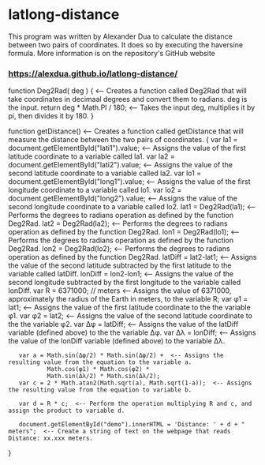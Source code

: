 # latlong-distance
This program was written by Alexander Dua to calculate the distance between two pairs of coordinates. It does so by executing the haversine formula. More information is on the repository's GitHub website

### https://alexdua.github.io/latlong-distance/

function Deg2Rad( deg ) {  <-- Creates a function called Deg2Rad that will take coordinates in decimaal degrees and convert them to radians. deg is the input.
      return deg * Math.PI / 180;  <-- Takes the input deg, multiplies it by pi, then divides it by 180.
   }

   function getDistance()  <-- Creates a function called getDistance that will measure the distance between the two pairs of coordinates.
   {
       var la1 = document.getElementById("lati1").value;  <-- Assigns the value of the first latitude coordinate to a variable called la1.
       var la2 = document.getElementById("lati2").value;  <-- Assigns the value of the second latitude coordinate to a variable called la2.
       var lo1 = document.getElementById("long1").value;  <-- Assigns the value of the first longitude coordinate to a variable called lo1.
       var lo2 = document.getElementById("long2").value;  <-- Assigns the value of the second longitude coordinate to a variable called lo2.
       lat1 = Deg2Rad(la1);  <-- Performs the degrees to radians operation as defined by the function Deg2Rad.
       lat2 = Deg2Rad(la2);  <-- Performs the degrees to radians operation as defined by the function Deg2Rad.
       lon1 = Deg2Rad(lo1);  <-- Performs the degrees to radians operation as defined by the function Deg2Rad.
       lon2 = Deg2Rad(lo2);  <-- Performs the degrees to radians operation as defined by the function Deg2Rad.
       latDiff = lat2-lat1;  <-- Assigns the value of the second latitude subtracted by the first latitude to the variable called latDiff.
       lonDiff = lon2-lon1;  <-- Assigns the value of the second longitude subtracted by the first longitude to the variable called lonDiff.
       var R = 6371000; // meters  <-- Assigns the value of 6371000, approximately the radius of the Earth in meters, to the variable R;
       var φ1 = lat1;  <-- Assigns the value of the first latitude coordinate to the the variable φ1.
       var φ2 = lat2;  <-- Assigns the value of the second latitude coordinate to the the variable φ2.
       var Δφ = latDiff;  <-- Assigns the value of the latDiff variable (defined above) to the the variable Δφ.
       var Δλ = lonDiff;  <-- Assigns the value of the lonDiff variable (defined above) to the variable Δλ. 

       var a = Math.sin(Δφ/2) * Math.sin(Δφ/2) +  <-- Assigns the resulting value from the equation to the variable a.
               Math.cos(φ1) * Math.cos(φ2) *
               Math.sin(Δλ/2) * Math.sin(Δλ/2);
       var c = 2 * Math.atan2(Math.sqrt(a), Math.sqrt(1-a));  <-- Assigns the resulting value from the equation to variable b.

       var d = R * c;  <-- Perform the operation multiplying R and c, and assign the product to variable d.

       document.getElementById("demo").innerHTML = 'Distance: ' + d + " meters";  <-- Create a string of text on the webpage that reads Distance: xx.xxx meters.
   }
